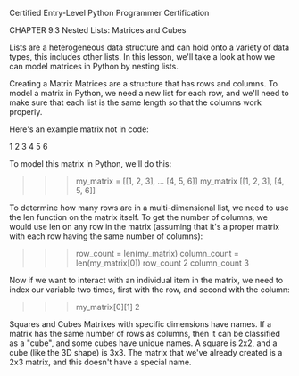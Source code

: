 
Certified Entry-Level Python Programmer Certification


CHAPTER 9.3
Nested Lists: Matrices and Cubes

Lists are a heterogeneous data structure and can hold onto a variety of data types, this includes other lists. In this lesson, we'll take a look at how we can model matrices in Python by nesting lists.

Creating a Matrix
Matrices are a structure that has rows and columns. To model a matrix in Python, we need a new list for each row, and we'll need to make sure that each list is the same length so that the columns work properly.

Here's an example matrix not in code:

1 2 3
4 5 6

To model this matrix in Python, we'll do this:

>>> my_matrix = [[1, 2, 3],
...              [4, 5, 6]]
>>> my_matrix
[[1, 2, 3], [4, 5, 6]]

To determine how many rows are in a multi-dimensional list, we need to use the len function on the matrix itself. To get the number of columns, we would use len on any row in the matrix (assuming that it's a proper matrix with each row having the same number of columns):

>>> row_count = len(my_matrix)
>>> column_count = len(my_matrix[0])
>>> row_count
2
>>> column_count
3

Now if we want to interact with an individual item in the matrix, we need to index our variable two times, first with the row, and second with the column:

>>> my_matrix[0][1]
2

Squares and Cubes
Matrixes with specific dimensions have names. If a matrix has the same number of rows as columns, then it can be classified as a "cube", and some cubes have unique names. A square is 2x2, and a cube (like the 3D shape) is 3x3. The matrix that we've already created is a 2x3 matrix, and this doesn't have a special name.
